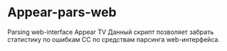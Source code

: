 # Appear-pars-web
Parsing web-interface Appear TV 
Данный скрипт позволяет забрать статистику по ошибкам CC по средствам парсинга web-интерфейса.
